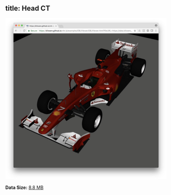 title: Head CT
---

[![Visualization](./volume/head.jpg)](/vtk-js-datasets/apps/VolumeViewer.html?fileURL=/vtk-js-datasets/data/vti/head-binary-zlib.vti)

__Data Size:__ [8.8 MB](/vtk-js-datasets/data/vti/head-binary-zlib.vti)
